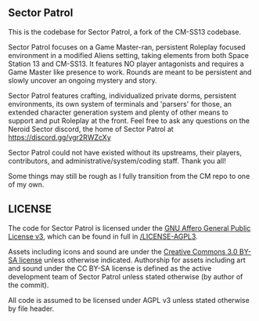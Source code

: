## Sector Patrol

This is the codebase for Sector Patrol, a fork of the CM-SS13 codebase.

Sector Patrol focuses on a Game Master-ran, persistent Roleplay focused environment in a modified Aliens setting, taking elements from both Space Station 13 and CM-SS13. It features NO player antagonists and requires a Game Master like presence to work. Rounds are meant to be persistent and slowly uncover an ongoing mystery and story.

Sector Patrol features crafting, individualized private dorms, persistent environments, its own system of terminals and 'parsers' for those, an extended character generation system and plenty of other means to support and put Roleplay at the front. Feel free to ask any questions on the Neroid Sector discord, the home of Sector Patrol at https://discord.gg/vgr2RWZcXy

Sector Patrol could not have existed without its upstreams, their players, contributors, and administrative/system/coding staff. Thank you all!

Some things may still be rough as I fully transition from the CM repo to one of my own.


## LICENSE

The code for Sector Patrol is licensed under the [GNU Affero General Public License v3](http://www.gnu.org/licenses/agpl.html), which can be found in full in [/LICENSE-AGPL3](/LICENSE-AGPL3).

Assets including icons and sound are under the [Creative Commons 3.0 BY-SA license](https://creativecommons.org/licenses/by-sa/3.0/) unless otherwise indicated. Authorship for assets including art and sound under the CC BY-SA license is defined as the active development team of Sector Patrol unless stated otherwise (by author of the commit).

All code is assumed to be licensed under AGPL v3 unless stated otherwise by file header.
